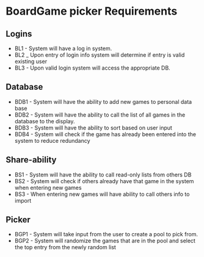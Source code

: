 # BoardGame picker Requirements
## Logins
- BL1 - System will have a log in system.
- BL2 _ Upon entry of login info system will determine if entry is valid existing user
- BL3 - Upon valid login system will access the appropriate DB.

## Database
- BDB1 - System will have the ability to add new games to personal data base
- BDB2 - System will have the ability to call the list of all games in the database to the display.
- BDB3 - System will have the ability to sort based on user input
- BDB4 - System will check if the game has already been entered into the system to reduce redundancy

## Share-ability
- BS1 - System will have the ability to call read-only lists from others DB
- BS2 - System will check if others already have that game in the system when entering new games
- BS3 - When entering new games will have ability to call others info to import

## Picker
- BGP1 - System will take input from the user to create a pool to pick from.
- BGP2 - System will randomize the games that are in the pool and select the top entry from the newly random list